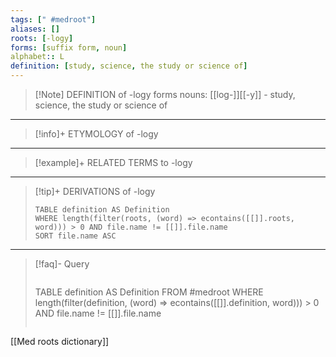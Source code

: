```yaml
---
tags: [" #medroot"]
aliases: []
roots: [-logy]
forms: [suffix form, noun]
alphabet:: L
definition: [study, science, the study or science of]
---
```

>[!Note] DEFINITION of -logy
>forms nouns: [[log-]][[-y]] - study, science, the study or science of
_____
>[!info]+ ETYMOLOGY of -logy
>
_____
>[!example]+ RELATED TERMS to -logy
_____
>[!tip]+ DERIVATIONS of -logy
>```dataview
>TABLE definition AS Definition 
>WHERE length(filter(roots, (word) => econtains([[]].roots, word))) > 0 AND file.name != [[]].file.name
>SORT file.name ASC
>```
_____
>[!faq]- Query
>>```dataview
>TABLE definition AS Definition
>FROM #medroot
>WHERE length(filter(definition, (word) => econtains([[]].definition, word))) > 0 AND file.name != [[]].file.name
>```

[[Med roots dictionary]]